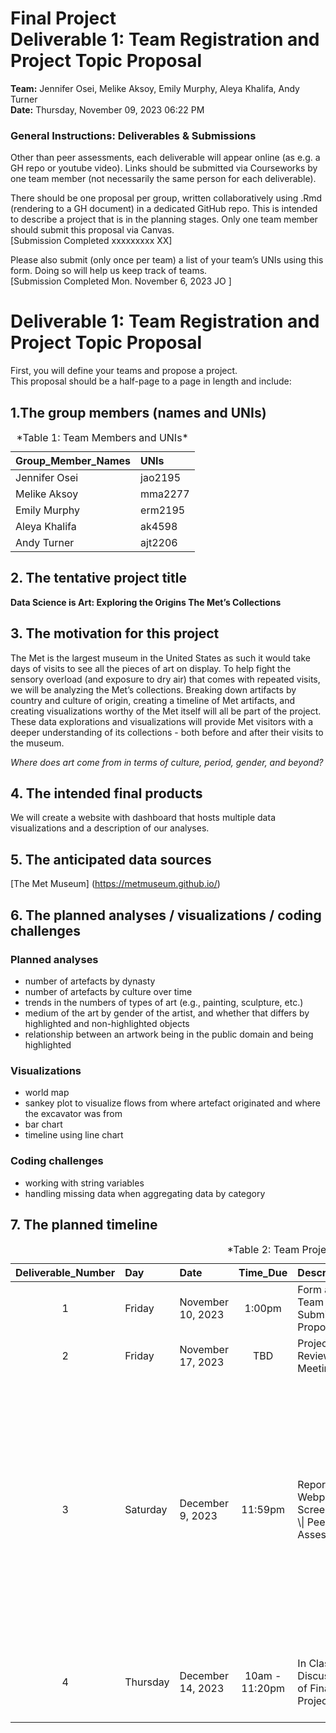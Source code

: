 Final Project <br> Deliverable 1: Team Registration and Project Topic
Proposal
================
**Team:** Jennifer Osei, Melike Aksoy, Emily Murphy, Aleya Khalifa, Andy
Turner <br>
**Date:** Thursday, November 09, 2023 06:22 PM

### General Instructions: Deliverables & Submissions

Other than peer assessments, each deliverable will appear online (as
e.g. a GH repo or youtube video). Links should be submitted via
Courseworks by one team member (not necessarily the same person for each
deliverable).

There should be one proposal per group, written collaboratively using
.Rmd (rendering to a GH document) in a dedicated GitHub repo. This is
intended to describe a project that is in the planning stages. Only one
team member should submit this proposal via Canvas.<br> \[Submission
Completed xxxxxxxxx XX\]

Please also submit (only once per team) a list of your team’s UNIs using
this form. Doing so will help us keep track of teams.<br> \[Submission
Completed Mon. November 6, 2023 JO \]

# Deliverable 1: Team Registration and Project Topic Proposal

First, you will define your teams and propose a project. <br> This
proposal should be a half-page to a page in length and include:

## 1.The group members (names and UNIs)

<table>
<caption>
*Table 1: Team Members and UNIs*
</caption>
<thead>
<tr>
<th style="text-align:left;">
Group_Member_Names
</th>
<th style="text-align:left;">
UNIs
</th>
</tr>
</thead>
<tbody>
<tr>
<td style="text-align:left;">
Jennifer Osei
</td>
<td style="text-align:left;">
jao2195
</td>
</tr>
<tr>
<td style="text-align:left;">
Melike Aksoy
</td>
<td style="text-align:left;">
mma2277
</td>
</tr>
<tr>
<td style="text-align:left;">
Emily Murphy
</td>
<td style="text-align:left;">
erm2195
</td>
</tr>
<tr>
<td style="text-align:left;">
Aleya Khalifa
</td>
<td style="text-align:left;">
ak4598
</td>
</tr>
<tr>
<td style="text-align:left;">
Andy Turner
</td>
<td style="text-align:left;">
ajt2206
</td>
</tr>
</tbody>
</table>

## 2. The tentative project title

**Data Science is Art: Exploring the Origins The Met’s Collections**

## 3. The motivation for this project

The Met is the largest museum in the United States as such it would take
days of visits to see all the pieces of art on display. To help fight
the sensory overload (and exposure to dry air) that comes with repeated
visits, we will be analyzing the Met’s collections. Breaking down
artifacts by country and culture of origin, creating a timeline of Met
artifacts, and creating visualizations worthy of the Met itself will all
be part of the project. These data explorations and visualizations will
provide Met visitors with a deeper understanding of its collections -
both before and after their visits to the museum.

*Where does art come from in terms of culture, period, gender, and
beyond?*

## 4. The intended final products

We will create a website with dashboard that hosts multiple data
visualizations and a description of our analyses.

## 5. The anticipated data sources

\[The Met Museum\] (<https://metmuseum.github.io/>)

## 6. The planned analyses / visualizations / coding challenges

### Planned analyses

- number of artefacts by dynasty
- number of artefacts by culture over time
- trends in the numbers of types of art (e.g., painting, sculpture,
  etc.)
- medium of the art by gender of the artist, and whether that differs by
  highlighted and non-highlighted objects
- relationship between an artwork being in the public domain and being
  highlighted

### Visualizations

- world map
- sankey plot to visualize flows from where artefact originated and
  where the excavator was from
- bar chart
- timeline using line chart

### Coding challenges

- working with string variables
- handling missing data when aggregating data by category

## 7. The planned timeline

<table>
<caption>
*Table 2: Team Project Timeline*
</caption>
<thead>
<tr>
<th style="text-align:center;">
Deliverable_Number
</th>
<th style="text-align:left;">
Day
</th>
<th style="text-align:left;">
Date
</th>
<th style="text-align:center;">
Time_Due
</th>
<th style="text-align:left;">
Description
</th>
<th style="text-align:center;">
Canvas_Submission
</th>
<th style="text-align:left;">
Type
</th>
<th style="text-align:left;">
Deliverable
</th>
</tr>
</thead>
<tbody>
<tr>
<td style="text-align:center;">
1
</td>
<td style="text-align:left;">
Friday
</td>
<td style="text-align:left;">
November 10, 2023
</td>
<td style="text-align:center;">
1:00pm
</td>
<td style="text-align:left;">
Form a Team and Submit a Proposal
</td>
<td style="text-align:center;">
YES
</td>
<td style="text-align:left;">
Github Document
</td>
<td style="text-align:left;">
Written Proposal Document
</td>
</tr>
<tr>
<td style="text-align:center;">
2
</td>
<td style="text-align:left;">
Friday
</td>
<td style="text-align:left;">
November 17, 2023
</td>
<td style="text-align:center;">
TBD
</td>
<td style="text-align:left;">
Project Review Meeting
</td>
<td style="text-align:center;">
NO
</td>
<td style="text-align:left;">
Zoom Meeting
</td>
<td style="text-align:left;">
NONE: Zoom Meeting
</td>
</tr>
<tr>
<td style="text-align:center;">
3
</td>
<td style="text-align:left;">
Saturday
</td>
<td style="text-align:left;">
December 9, 2023
</td>
<td style="text-align:center;">
11:59pm
</td>
<td style="text-align:left;">
Report\| Webpage & Screencast \| Peer Assessment
</td>
<td style="text-align:center;">
YES
</td>
<td style="text-align:left;">
Github Document \| Website \| Github Document
</td>
<td style="text-align:left;">
Written Report Giving Detailed Project Description \| Webpage Overview
of Project with Short Explanatory Video (Published Online) \| Brief
Assessment of Your Teammates Contributions (as a Short Document)
</td>
</tr>
<tr>
<td style="text-align:center;">
4
</td>
<td style="text-align:left;">
Thursday
</td>
<td style="text-align:left;">
December 14, 2023
</td>
<td style="text-align:center;">
10am - 11:20pm
</td>
<td style="text-align:left;">
In Class Discussion of Final Projects
</td>
<td style="text-align:center;">
NO
</td>
<td style="text-align:left;">
NONE
</td>
<td style="text-align:left;">
NONE: Enjoy Hearing about Projects! (and also get Hex Stickers)
</td>
</tr>
</tbody>
</table>

